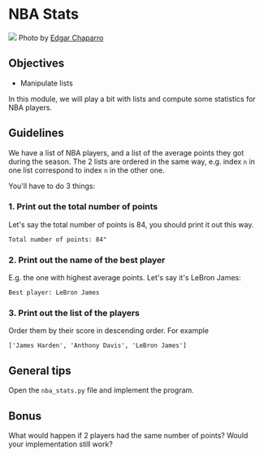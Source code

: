 # NBA Stats

![](https://images.unsplash.com/photo-1518407613690-d9fc990e795f?ixlib=rb-0.3.5&ixid=eyJhcHBfaWQiOjEyMDd9&s=9ebb37e759216d40f64fd2d16b895966&auto=format&fit=crop&w=1000&q=80)
Photo by [Edgar Chaparro](https://unsplash.com/photos/kB5DnieBLtM)

## Objectives
* Manipulate lists

In this module, we will play a bit with lists and compute some statistics for
NBA players.

## Guidelines

We have a list of NBA players, and a list of the average points they got during
the season. The 2 lists are ordered in the same way, e.g. index `n` in one list
correspond to index `n` in the other one.

You'll have to do 3 things:
### 1. Print out the total number of points
Let's say the total number of points is 84, you should print it out this way.
```
Total number of points: 84"
```
### 2. Print out the name of the best player
E.g. the one with highest average points. Let's say it's LeBron James:
```
Best player: LeBron James
```

### 3. Print out the list of the players
Order them by their score in descending order.
For example
```
['James Harden', 'Anthony Davis', 'LeBron James']
```

## General tips
Open the `nba_stats.py` file and implement the program.

## Bonus
What would happen if 2 players had the same number of points? Would your
implementation still work?

